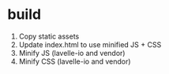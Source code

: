 build
===

1. Copy static assets
2. Update index.html to use minified JS + CSS
3. Minify JS (lavelle-io and vendor)
4. Minify CSS (lavelle-io and vendor)

